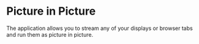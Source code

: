# Picture in Picture

The application allows you to stream any of your displays or browser tabs and run them as picture in picture. 
